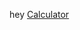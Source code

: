 hey
<a href="https://zegerke.github.io/learning-front-end/exercises/1.javascript/5.functions/functions.html">Calculator</a>
